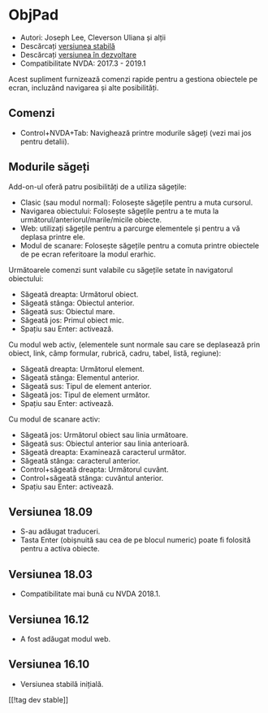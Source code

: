 # ObjPad #

* Autori: Joseph Lee, Cleverson Uliana și alții
* Descărcați [versiunea stabilă][1]
* Descărcați [versiunea în dezvoltare][2]
* Compatibilitate NVDA: 2017.3 - 2019.1

Acest supliment furnizează comenzi rapide pentru a gestiona obiectele pe
ecran, incluzând navigarea și alte posibilități.

## Comenzi

* Control+NVDA+Tab: Navighează printre modurile săgeți (vezi mai jos pentru
  detalii).

## Modurile săgeți

Add-on-ul oferă patru posibilități de a utiliza săgețile:

* Clasic (sau modul normal): Folosește săgețile pentru a muta cursorul.
* Navigarea obiectului: Folosește săgețile pentru a te muta la
  următorul/anteriorul/marile/micile obiecte.
* Web: utilizați săgețile pentru a parcurge elementele și pentru a vă
  deplasa printre ele.
* Modul de scanare: Folosește săgețile pentru a comuta printre obiectele de
  pe ecran referitoare la modul erarhic.

Următoarele comenzi sunt valabile cu săgețile setate în navigatorul
obiectului:

* Săgeată dreapta: Următorul obiect.
* Săgeată stânga: Obiectul anterior.
* Săgeată sus: Obiectul mare.
* Săgeată jos: Primul obiect mic.
* Spațiu sau Enter: activează.

Cu modul web activ, (elementele sunt normale sau care se deplasează prin
obiect, link, câmp formular, rubrică, cadru, tabel, listă, regiune):

* Săgeată dreapta: Următorul element.
* Săgeată stânga: Elementul anterior.
* Săgeată sus: Tipul de element anterior.
* Săgeată jos: Tipul de element următor.
* Spațiu sau Enter: activează.

Cu modul de scanare activ:

* Săgeată jos: Următorul obiect sau linia următoare.
* Săgeată sus: Obiectul anterior sau linia anterioară.
* Săgeată dreapta: Examinează caracterul următor.
* Săgeată stânga: caracterul anterior.
* Control+săgeată dreapta: Următorul cuvânt.
* Control+săgeată stânga: cuvântul anterior.
* Spațiu sau Enter: activează.

## Versiunea 18.09

* S-au adăugat traduceri.
* Tasta Enter (obișnuită sau cea de pe blocul numeric) poate fi folosită
  pentru a activa obiecte.

## Versiunea 18.03

* Compatibilitate mai bună cu NVDA 2018.1.

## Versiunea 16.12

* A fost adăugat modul web.

## Versiunea 16.10

* Versiunea stabilă inițială.

[[!tag dev stable]]

[1]: https://addons.nvda-project.org/files/get.php?file=objPad

[2]: https://addons.nvda-project.org/files/get.php?file=objPad-dev
